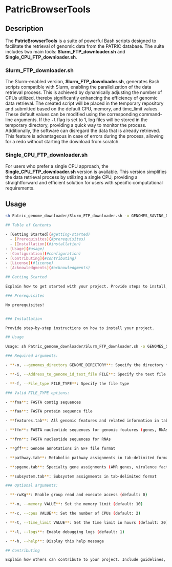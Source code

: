 # PatricBrowserTools

## Description

The **PatricBrowserTools** is a suite of powerful Bash scripts designed to facilitate the retrieval of genomic data from the PATRIC database. The suite includes two main tools: **Slurm_FTP_downloader.sh** and **Single_CPU_FTP_downloader.sh**.

### Slurm_FTP_downloader.sh

The Slurm-enabled version, **Slurm_FTP_downloader.sh**, generates Bash scripts compatible with Slurm, enabling the parallelization of the data retrieval process. This is achieved by dynamically adjusting the number of CPUs utilized, thereby significantly enhancing the efficiency of genomic data retrieval. The created script will be placed in the temporary repository and submitted based on the default CPU, memory, and time_limit values. These default values can be modified using the corresponding command-line arguments. If the `-l` flag is set to 1, log files will be stored in the temporary directory, providing a quick way to monitor the process. Additionally, the software can disregard the data that is already retrieved. This feature is advantageous in case of errors during the process, allowing for a redo without starting the download from scratch.

### Single_CPU_FTP_downloader.sh

For users who prefer a single CPU approach, the **Single_CPU_FTP_downloader.sh** version is available. This version simplifies the data retrieval process by utilizing a single CPU, providing a straightforward and efficient solution for users with specific computational requirements.

## Usage

```bash
sh Patric_genome_downloader/Slurm_FTP_downloader.sh -o GENOMES_SAVING_DIRECTORY -i ADDRESS_TO_GENOME_ID_TEXT_FILE -f FILE_TYPE [options]

## Table of Contents

- [Getting Started](#getting-started)
  - [Prerequisites](#prerequisites)
  - [Installation](#installation)
- [Usage](#usage)
- [Configuration](#configuration)
- [Contributing](#contributing)
- [License](#license)
- [Acknowledgments](#acknowledgments)

## Getting Started

Explain how to get started with your project. Provide steps to install, configure, and use the project.

### Prerequisites

No prerequisites! 


### Installation

Provide step-by-step instructions on how to install your project.

## Usage

Usage: sh Patric_genome_downloader/Slurm_FTP_downloader.sh -o GENOMES_SAVING_DIRECTORY -i ADDRESS_TO_GENOME_ID_TEXT_FILE -f FILE_TYPE [options]

### Required arguments:

- **-o, --genomes_directory GENOME_DIRECTORY**: Specify the directory for store downloaded genomes

- **-i, --Address_to_genome_id_text_file FILE**: Specify the text file containing genome IDs

- **-f, --File_type FILE_TYPE**: Specify the file type

### Valid FILE_TYPE options:

- **fna**: FASTA contig sequences

- **faa**: FASTA protein sequence file

- **features.tab**: All genomic features and related information in tab-delimited format

- **ffn**: FASTA nucleotide sequences for genomic features (genes, RNAs, etc.)

- **frn**: FASTA nucleotide sequences for RNAs

- **gff**: Genome annotations in GFF file format

- **pathway.tab**: Metabolic pathway assignments in tab-delimited format

- **spgene.tab**: Specialty gene assignments (AMR genes, virulence factors, essential genes, etc.) in tab-delimited format

- **subsystem.tab**: Subsystem assignments in tab-delimited format

### Optional arguments:

- **-rwXg**: Enable group read and execute access (default: 0)

- **-m, --memory VALUE**: Set the memory limit (default: 10)

- **-c, --cpus VALUE**: Set the number of CPUs (default: 2)

- **-t, --time_limit VALUE**: Set the time limit in hours (default: 20)

- **-l, --logs**: Enable debugging logs (default: 1)

- **-h, --help**: Display this help message

## Contributing

Explain how others can contribute to your project. Include guidelines, code of conduct, etc.

